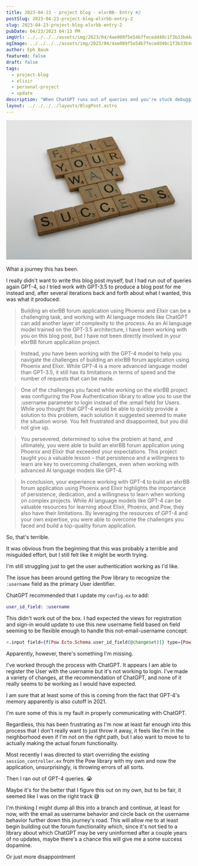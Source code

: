 ```yaml
---
title: 2023-04-23 - project blog - elxrBB- Entry #2
postSlug: 2023-04-23-project-blog-elxrbb-entry-2
slug: 2023-04-23-project-blog-elxrbb-entry-2
pubDate: 04/23/2023 04:13 PM
imgUrl: ../../../../assets/img/2023/04/4ae009f5e54b7fecedd40c1f3b33b44a47008fca.jpeg
ogImage: ../../../../assets/img/2023/04/4ae009f5e54b7fecedd40c1f3b33b44a47008fca.jpeg
author: Eph Baum
featured: false
draft: false
tags:
  - project-blog
  - elixir
  - personal-project
  - update
description: "When ChatGPT runs out of queries and you're stuck debugging Pow authentication—welcome to the reality of AI-assisted development. A frustrating follow-up to the elxrBB project, featuring username vs. email struggles, terrible AI-generated blog posts, and the decision to pivot away from perfectionism."
layout: ../../../../layouts/BlogPost.astro
---
```


![Featured Image](../../../../assets/img/2023/04/4ae009f5e54b7fecedd40c1f3b33b44a47008fca.jpeg)

What a journey this has been.

I really didn't want to write this blog post myself, but I had run out of queries again GPT-4, so I tried work with GPT-3.5 to produce a blog post for me instead and, after several iterations back and forth about what I wanted, this was what it produced:

> Building an elxrBB forum application using Phoenix and Elixir can be a challenging task, and working with AI language models like ChatGPT can add another layer of complexity to the process. As an AI language model trained on the GPT-3.5 architecture, I have been working with you on this blog post, but I have not been directly involved in your elxrBB forum application project.

> Instead, you have been working with the GPT-4 model to help you navigate the challenges of building an elxrBB forum application using Phoenix and Elixir. While GPT-4 is a more advanced language model than GPT-3.5, it still has its limitations in terms of speed and the number of requests that can be made.

> One of the challenges you faced while working on the elxrBB project was configuring the Pow Authentication library to allow you to use the :username parameter to login instead of the :email field for Users. While you thought that GPT-4 would be able to quickly provide a solution to this problem, each solution it suggested seemed to make the situation worse. You felt frustrated and disappointed, but you did not give up.

> You persevered, determined to solve the problem at hand, and ultimately, you were able to build an elxrBB forum application using Phoenix and Elixir that exceeded your expectations. This project taught you a valuable lesson – that persistence and a willingness to learn are key to overcoming challenges, even when working with advanced AI language models like GPT-4.

> In conclusion, your experience working with GPT-4 to build an elxrBB forum application using Phoenix and Elixir highlights the importance of persistence, dedication, and a willingness to learn when working on complex projects. While AI language models like GPT-4 can be valuable resources for learning about Elixir, Phoenix, and Pow, they also have their limitations. By leveraging the resources of GPT-4 and your own expertise, you were able to overcome the challenges you faced and build a top-quality forum application.

So, that's terrible.

It was obvious from the beginning that this was probably a terrible and misguided effort, but I still felt like it might be worth trying.

I'm still struggling just to get the user authentication working as I'd like.

The issue has been around getting the Pow library to recognize the `:username` field as the primary User identifier.

ChatGPT recommended that I update my `config.ex` to add:

```elixir
user_id_field: :username
```

This didn't work out of the box. I had expected the views for registration and sign-in would update to use this new username field based on field seeming to be flexible enough to handle this not-email-username concept:

```elixir
<.input field={f[Pow.Ecto.Schema.user_id_field(@changeset)]} type={Pow.Ecto.Schema.user_id_field(@changeset) == :email && "email" || "text"} label={Phoenix.Naming.humanize(Pow.Ecto.Schema.user_id_field(@changeset))} required />
```

Apparently, however, there's something I'm missing.

I've worked through the process with ChatGPT. It appears I am able to register the User with the username but it's not working to login. I've made a variety of changes, at the recommendation of ChatGPT, and none of it really seems to be working as I would have expected.

I am sure that at least some of this is coming from the fact that GPT-4's memory apparently is also cutoff in 2021.

I'm sure some of this is my fault in properly communicating with ChatGPT.

Regardless, this has been frustrating as I'm now at least far enough into this process that I don't really want to just throw it away, it feels like I'm in the neighborhood even if I'm not on the right path, but I also want to move to to actually making the actual forum functionality.

Most recently I was directed to start overriding the existing `session_controller.ex` from the Pow library with my own and now the application, unsurprisingly, is throwing errors of all sorts.

Then I ran out of GPT-4 queries. 😭

Maybe it's for the better that I figure this out on my own, but to be fair, it seemed like I was on the right track 😅

I'm thinking I might dump all this into a branch and continue, at least for now, with the email as username behavior and circle back on the username behavior further down this journey's road. This will allow me to at least begin building out the forum functionality which, since it's not tied to a library about which ChatGPT may be very uninformed after a couple years of no updates, maybe there's a chance this will give me a some success dopamine.

Or just more disappointment
